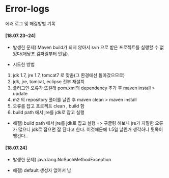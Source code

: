 # Error-logs
에러 로그 및 해결방법 기록

#### [18.07.23~24]

* 발생한 문제) 
Maven build가 되지 않아서 svn 으로 받은 프로젝트를 실행할 수 없었다(애당초 컴파일부터 안됨).

* 시도한 방법
1. jdk 1.7, jre 1.7, tomcat7 로 맞춤(그 환경에선 돌아갔으므로)
2. jdk, jre, tomcat, eclipse 전부 재설치
3. 플러그인 오류가 뜨길래 pom.xml의 dependency 추가 후 maven install > update
4. m2 의 repository 폴더를 날린 후 maven clean > maven install
5. 오류를 잡고 프로젝트 clean , build 함
6. build path 에서 jre를 jdk로 잡고 실행

* 해결) 
build path 에서 jre를 jdk로 잡고 실행
=> 구글링 해보니 jre가 자잘한 오류가 많으니 jdk로 잡으면 잘 된다고 한다. 
이것때문에 1.5일 날린거 생각하니 뒷목이 땡긴다..

#### [18.07.24]

* 발생한 문제) 
java.lang.NoSuchMethodException

* 해결) 
default 생성자 없어서 남

